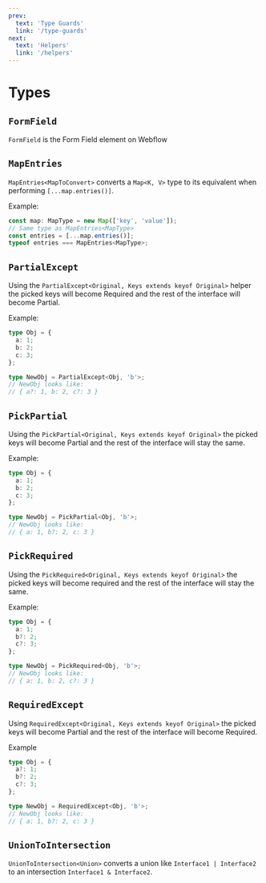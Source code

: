 ```yaml
---
prev: 
  text: 'Type Guards'
  link: '/type-guards'
next:
  text: 'Helpers'
  link: '/helpers'
---
```


# Types


## `FormField`

`FormField` is the Form Field element on Webflow

## `MapEntries`

`MapEntries<MapToConvert>` converts a `Map<K, V>` type to its equivalent when performing `[...map.entries()]`.

Example:

```typescript
const map: MapType = new Map(['key', 'value']);
// Same type as MapEntries<MapType>
const entries = [...map.entries()];
typeof entries === MapEntries<MapType>;
```

## `PartialExcept`

Using the `PartialExcept<Original, Keys extends keyof Original>` helper the picked keys will become Required and the rest of the interface will become Partial.

Example:

```ts
type Obj = {
  a: 1;
  b: 2;
  c: 3;
};

type NewObj = PartialExcept<Obj, 'b'>;
// NewObj looks like:
// { a?: 1, b: 2, c?: 3 }
```

## `PickPartial`

Using the `PickPartial<Original, Keys extends keyof Original>` the picked keys will become Partial and the rest of the interface will stay the same.

Example:

```ts
type Obj = {
  a: 1;
  b: 2;
  c: 3;
};

type NewObj = PickPartial<Obj, 'b'>;
// NewObj looks like:
// { a: 1, b?: 2, c: 3 }
```

## `PickRequired`

Using the `PickRequired<Original, Keys extends keyof Original>` the picked keys will become required and the rest of the interface will stay the same.

Example:

```ts
type Obj = {
  a: 1;
  b?: 2;
  c?: 3;
};

type NewObj = PickRequired<Obj, 'b'>;
// NewObj looks like:
// { a: 1, b: 2, c?: 3 }
```

## `RequiredExcept`

Using `RequiredExcept<Original, Keys extends keyof Original>` the picked keys will become Partial and the rest of the interface will become Required.

Example

```ts
type Obj = {
  a?: 1;
  b?: 2;
  c?: 3;
};

type NewObj = RequiredExcept<Obj, 'b'>;
// NewObj looks like:
// { a: 1, b?: 2, c: 3 }
```

## `UnionToIntersection`

`UnionToIntersection<Union>` converts a union like `Interface1 | Interface2` to an intersection `Interface1 & Interface2`.
